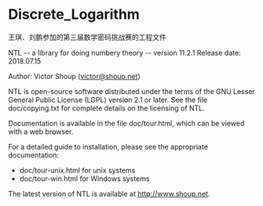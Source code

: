 # Discrete_Logarithm
王琪、刘鹏参加的第三届数学密码挑战赛的工程文件


NTL  -- a library for doing numbery theory --  version 11.2.1
Release date: 2018.07.15

Author: Victor Shoup (victor@shoup.net)

NTL is open-source software distributed under the terms of the GNU Lesser
General Public License (LGPL) version 2.1 or later.  See the file
doc/copying.txt for complete details on the licensing of NTL.

Documentation is available in the file doc/tour.html, which can be viewed with
a web browser.

For a detailed guide to installation, please see the appropriate documentation: 
   * doc/tour-unix.html for unix systems
   * doc/tour-win.html for Windows systems

The latest version of NTL is available at http://www.shoup.net.